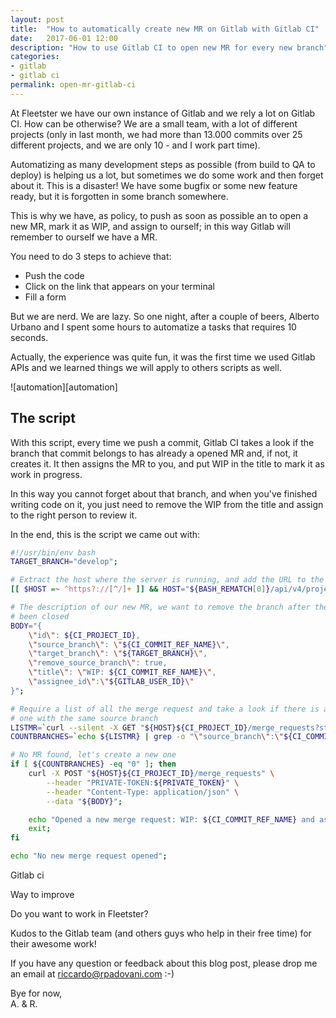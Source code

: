 ```yaml
---
layout: post
title:  "How to automatically create new MR on Gitlab with Gitlab CI"
date:   2017-06-01 12:00
description: "How to use Gitlab CI to open new MR for every new branch"
categories:
- gitlab
- gitlab ci
permalink: open-mr-gitlab-ci
---
```


At Fleetster we have our own instance of Gitlab and we rely a lot on Gitlab CI.
How can be otherwise? We are a small team, with a lot of different projects
(only in last month, we had more than 13.000 commits over 25 different projects,
and we are only 10 - and I work part time).

Automatizing as many development steps as possible (from build to QA to deploy)
is helping us a lot, but sometimes we do some work and then forget about it.
This is a disaster! We have some bugfix or some new feature ready, but it is
forgotten in some branch somewhere.

This is why we have, as policy, to push as soon as possible an to open a new MR,
mark it as WIP, and assign to ourself; in this way Gitlab will remember to
ourself we have a MR.

You need to do 3 steps to achieve that:

- Push the code
- Click on the link that appears on your terminal
- Fill a form

But we are nerd. We are lazy. So one night, after a couple of beers, Alberto
Urbano and I spent some hours to automatize a tasks that requires 10 seconds.

Actually, the experience was quite fun, it was the first time we used Gitlab
APIs and we learned things we will apply to others scripts as well.

![automation][automation]

## The script

With this script, every time we push a commit, Gitlab CI takes a look if the branch that
commit belongs to has already a opened MR and, if not, it creates it. It then
assigns the MR to you, and put WIP in the title to mark it as work in progress.

In this way you cannot forget about that branch, and when you've finished
writing code on it, you just need to remove the WIP from the title and assign to
the right person to review it.

In the end, this is the script we came out with:

```sh
#!/usr/bin/env bash
TARGET_BRANCH="develop";

# Extract the host where the server is running, and add the URL to the APIs
[[ $HOST =~ ^https?://[^/]+ ]] && HOST="${BASH_REMATCH[0]}/api/v4/projects/"

# The description of our new MR, we want to remove the branch after the MR has
# been closed
BODY="{
    \"id\": ${CI_PROJECT_ID},
    \"source_branch\": \"${CI_COMMIT_REF_NAME}\",
    \"target_branch\": \"${TARGET_BRANCH}\",
    \"remove_source_branch\": true,
    \"title\": \"WIP: ${CI_COMMIT_REF_NAME}\",
    \"assignee_id\":\"${GITLAB_USER_ID}\"
}";

# Require a list of all the merge request and take a look if there is already
# one with the same source branch
LISTMR=`curl --silent -X GET "${HOST}${CI_PROJECT_ID}/merge_requests?state=opened" --header "PRIVATE-TOKEN:${PRIVATE_TOKEN}"`;
COUNTBRANCHES=`echo ${LISTMR} | grep -o "\"source_branch\":\"${CI_COMMIT_REF_NAME}\"" | wc -l`;

# No MR found, let's create a new one
if [ ${COUNTBRANCHES} -eq "0" ]; then
    curl -X POST "${HOST}${CI_PROJECT_ID}/merge_requests" \
        --header "PRIVATE-TOKEN:${PRIVATE_TOKEN}" \
        --header "Content-Type: application/json" \
        --data "${BODY}";

    echo "Opened a new merge request: WIP: ${CI_COMMIT_REF_NAME} and assigned to you";
    exit;
fi

echo "No new merge request opened";
```

Gitlab ci

Way to improve

Do you want to work in Fleetster?

Kudos to the Gitlab team (and others guys who help in their free time) for their
awesome work!

If you have any question or feedback about this blog post, please drop me an
email at [riccardo@rpadovani.com](mailto:riccardo@rpadovani.com) :-)

Bye for now,<br/>
A. & R.

[0]: http://www.archon.ai/
[1]: http://gitlab.com/
[2]: https://about.gitlab.com/gitlab-ci/
[3]: https://jekyllrb.com/
[4]: https://gitlab.com/gitlab-org/gitlab-ci-multi-runner
[5]: http://docs.gitlab.com/ce/ci/yaml/README.html
[6]: https://img.rpadovani.com/posts/gitlab/1.png
[7]: https://nextcloud.com/
[8]: https://img.rpadovani.com/posts/gitlab/2.png
[9]: https://gitlab.com/help/web_hooks/web_hooks
[10]: https://gitlab.com/profile/personal_access_tokens
[11]: https://gitlab.com/gitlab-org/gitlab-ce/issues/4255
[3b]: https://gitlab.com/rpadovani/rpadovani.com
